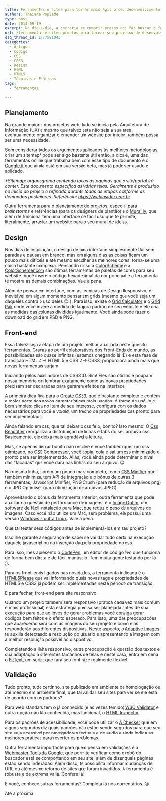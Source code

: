 ```yaml
---
title: Ferramentas e sites para tornar mais ágil o seu desenvolvimento
authors: Thaiana Poplade
type: post
date: 2013-09-19
excerpt: No dia-a-dia, a correria em cumprir prazos nos faz buscar e fazer uso de ferramentas que possam auxiliar na velocidade de desenvolvimento. Seja no front ou no design, em tempos de mudanças e transições, nada mais justo que uma lista de algumas ferramentas especiais para que você mantenha seu processo profissional e ágil.
url: /ferramentas-e-sites-prontos-para-tornar-seu-processo-de-desenvolvimento-mais-agil/
dsq_thread_id: 1777581043
categories:
  - Artigos
  - Código
  - CSS
  - CSS3
  - Design
  - HTML
  - HTML5
  - Técnicas e Práticas
tags:
  - ferramentas

---
```

## Planejamento

Na grande maioria dos projetos web, tudo se inicia pela Arquitetura de Informação (UX) e mesmo que talvez esta não seja a sua área, eventualmente organizar e entender um website por inteiro, também possa ser uma necessidade.

Sem considerar todos os argumentos aplicados às melhores metodologias, criar um sitemap* pode ser algo bastante útil então, a dica é, uma das ferramentas online que trabalha bem com esse tipo de documento é o <a title="Ferramenta para mapas mentais - Coggle.it" href="https://coggle.it/" target="_blank">Coggle.it</a> que ainda está em sua versão beta, mas já pode ser usado e aplicado.

_*Sitemap: organograma contendo todas as páginas que o site/portal irá conter. Este documento especifica as várias telas. Geralmente é produzido no início do projeto e refinada durante todas as etapas conforme as demandas posteriores. Referência: https://webinsider.com.br_

Outra ferramenta para o planejamento de projetos, especial para _brainstorms_ e referências (para os designers de plantão) é o <a title="Ferramenta online para Brainstorms" href="https://mural.ly/" target="_blank">Mural.ly</a>, que além de funcional tem uma interface de fácil uso que te permite, literalmente, arrastar um website para o seu mural de ideias.

## Design

Nos dias de inspiração, o design de uma interface simplesmente flui sem paradas e pausas em branco, mas em alguns dias as coisas ficam um pouco mais difíceis e até mesmo escolher as melhores cores, torna-se uma coisa bastante complexa. Pensando nisso a <a title="Ferramenta de paleta de cores online" href="https://colorschemedesigner.com" target="_blank">ColorScheme</a> e a <a title="Ferramenta de paleta de cores online" href="https://colorschemer.com" target="_blank">ColorSchemer.com</a> são ótimas ferramentas de paletas de cores para seu website. Você insere o código hexadecimal da cor principal e a ferramenta te mostra as demais combinações. Vale a pena.

Além de pensar em interface, com as técnicas de Design Responsivo, é inevitável em algum momento pensar em grids (mesmo que você seja um daqueles contra o uso deles 😉 ). Para isso, existe o <a title="Ferramenta de calculo de grid para web" href="https://gridcalculator.dk" target="_blank">Grid Calculator</a> e o <a title="Ferramenta de cálculo de medidas para grid para web" href="https://gridpak.com" target="_blank">Grid Pak</a> onde você insere a medida de largura padrão de seu website e ele cria as medidas das colunas divididas igualmente. Você ainda pode fazer o download do grid em PSD e PNG.

## Front-end

Essa talvez seja a etapa de um projeto melhor auxiliada neste quesito ferramentas. Graças ao perfil colaborativos dos Front-Ends do mundo, as possibilidades são quase infinitas (estamos chegando lá :D) e esta fase de transição HTML 4 -> HTML 5 e CSS 2 -> CSS3, proporciona ainda mais que novas ferramentas surjam.

Iniciando pelos auxiliadores de CSS3 :D. Sim! Eles são ótimos e poupam nossa memória em lembrar exatamente como as novas propriedades precisam ser declaradas para gerarem efeitos na interface.
  
A primeira dica fica para o <a title="Ferramenta de criação de códigos css3" href="https://createcss3.com/" target="_blank">Create CSS3</a>, que é bastante completo e contém a maior parte das novas características mais usadas. A forma de usá-lo é bem simples: clica no item de seu interesse, configura com os dados necessários para você e _voialá,_ um trecho de propriedades css pronto para ser implementado.

Ainda falando em css, que tal deixar o css feio, bonito? Isso mesmo! O <a title="Ferramenta de reorganização de Css" href="https://html.fwpolice.com/css/" target="_blank">Css Beautifier</a> reorganiza a distribuição de linhas e tabs do seu arquivo css. Basicamente, ele deixa mais agradável a leitura.

Mas, se apenas deixar bonito não resolve e você também quer um css otimizado, no <a title="Ferramenta de otimização de CSS" href="https://www.cssdrive.com/index.php/main/csscompressor" target="_blank">CSS Compressor</a>, você copia, cola e sai um css minimizado e pronto para ser implementado. Aliás, você ainda pode determinar o nível das “facadas” que você dará nas linhas do seu arquivo. 😉

Na mesma linha, porém um pouco mais completo, tem o <a title="Ferramenta de otimização CSS" href="https://cssminifier.com/" target="_blank">CSS Minifier</a> que também minimiza, tem API de integração e o bônus de outras 3 ferramentas, Javascript Minifier, PNG Crush (para redução de arquivos png) e o JPG Optimiser (para otimização de arquivos JPEG).

Aproveitando o bônus da ferramenta anterior, outra ferramenta que pode auxiliar na questão de performance de imagens, é o <a title="Ferramenta de redução de peso de arquivos de imagem" href="https://imageoptim.com/" target="_blank">Image Optim</a>, um software de fácil instalação para Mac, que reduz o peso de arquivos de imagens. Caso você não utilize um Mac, sem problema, ele possui uma versão <a title="Versão Linux e Windows" href="https://trimage.org/" target="_blank">Windows e outra Linux</a>. Vale a pena.

Que tal testar seus códigos antes de implementá-los em seu projeto?
  
Isso lhe garante a segurança de saber se vai dar tudo certo na execução daquele javascript ou na inserção daquela propriedade no css.
  
Para isso, lhes apresento o <a title="Teste seus códigos online, antes de implementá-los" href="https://codepen.io/pen" target="_blank">CodePen</a>, um editor de código _live_ que funciona de forma bem direta e de fácil manuseio. Tem muita gente testando por lá ;).

Para os front-ends ligados nas novidades, a ferramenta indicada é o <a title="Ferramenta de atualização de padrões HTML5" href="https://html5please.com/" target="_blank">HTML5Please</a> que vai informando quais novas tags e propriedades de HTML5 e CSS3 já podem ser implementadas neste período de transição.

E para fechar, front-end para site responsivo.
  
Quando um projeto também será responsivo (prática cada vez mais comum e mais profissional) esta estratégia precisa ser planejada antes de sua execução para que ao invés de gerar problemas você consiga gerar códigos bem feitos e o efeito esperado. Para isso, uma das preocupações que aparecerão será com as imagens do seu projeto e como elas responderão aos diferentes dispositivos. Neste aspecto, o <a title="Ferramenta para imagens responsivas" href="https://adaptive-images.com/" target="_blank">Adaptive Images</a> te auxilia detectando a resolução do usuário e apresentando a imagem com a melhor resolução possível ao dispositivo.

Completando a linha responsivo, outra preocupação é questão dos textos e sua adaptação à diferentes tamanhos de telas e neste caso, entra em cena o <a title="Ferramenta para Textos responsivos" href="https://fittextjs.com/" target="_blank">FitText</a>, um script que fará seu font-size realmente flexível.

## Validação

Tudo pronto, tudo certinho, site publicado em ambiente de homologação ou até mesmo em ambiente final, que tal validar seu sites para ver se ele está de acordo com os padrões?

Para web standars tem o já conhecido (e as vezes temido) <a title="Validados web standars" href="https://validator.w3.org/" target="_blank">W3C Validator</a> e outra opção não tão conhecida, mas funcional, o <a title="Validador de HTML" href="https://github.com/philipwalton/html-inspector" target="_blank">HTML Inspector</a>.

Para os padrões de acessibilidade, você pode utilizar o <a title="Validador de acessibilidade" href="https://achecker.ca/checker/index.php" target="_blank">A Checker</a> que em alguns segundos diz quais padrões não estão sendo seguidos para que seu site seja acessível por navegadores textuais e de audio e ainda indica as melhores práticas para reverter os problemas.

Outra ferramenta importante para quem pensa em validações é a <a title="Validador de indexação" href="https://www.google.com/webmasters/tools/" target="_blank">Webmaster Tools da Google</a>, que permite verificar como o robô do buscador está se comportando em seu site, além de dizer quais páginas estão sendo indexadas. Além disso, te possibilita informar mudanças de URL ou até mesmo retorno de sites que foram invadidos. A ferramenta é robusta e de extrema valia. Confere lá!

E você, conhece outras ferramentas? Completa lá nos comentários. 😉

Até a próxima.

&nbsp;